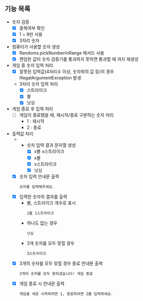 ## 기능 목록
* 숫자 검증
    - [x] 중복여부 확인
    - [X] 1 ~ 9만 사용
    - [x] 3자리 숫자
* 컴퓨터가 사용할 숫자 생성
    - [X] Randoms.pickNumberInRange 메서드 사용
    - [X] 랜덤한 값이 숫자 검증기를 통과하지 못하면 통과할 때 까지 재생성
* 게임 중 숫자 입력 처리
    - [X] 잘못된 입력값(4자리수 이상, 숫자외의 값 등)의 경우 IllegalArgumentException 발생
    * 3자리 숫자 입력 처리
        - [X] 스트라이크
        - [X] 볼
        - [X] 낫싱
* 게임 종료 후 입력 처리
    - [ ] 게임이 종료됐을 때, 재시작/종료 구분하는 숫자 처리
        * 1 : 재시작
        * 2 : 종료
* 출력값 처리
    - * 숫자 입력 결과 문자열 생성
        - [X] x볼 x스트라이크
        - [X] x볼
        - [X] x스트라이크
        - [X] 낫싱
    - [X] 숫자 입력 안내문 출력
        ```
        숫자를 입력해주세요.
        ```
    - [X] 입력한 숫자의 결과를 출력
        * 볼, 스트라이크 개수로 표시 
            ```
            1볼 1스트라이크
            ```
        * 하나도 없는 경우
            ```
            낫싱
            ```
        * 3개 숫자를 모두 맞힐 경우
            ```
            3스트라이크
            ```
    - [X] 3개의 숫자를 모두 맞힐 경우 종료 안내문 출력
        ```
        3개의 숫자를 모두 맞히셨습니다! 게임 종료
        ```
    - [X] 게임 종료 시 안내문 출력
        ```
        게임을 새로 시작하려면 1, 종료하려면 2를 입력하세요.
        ```
